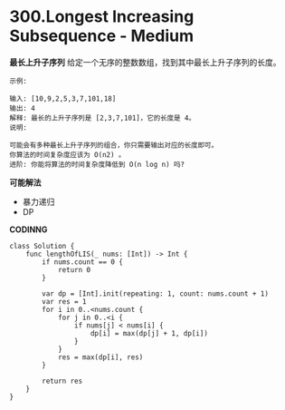 # 300.Longest Increasing Subsequence - Medium
**最长上升子序列**
给定一个无序的整数数组，找到其中最长上升子序列的长度。
```
示例:

输入: [10,9,2,5,3,7,101,18]
输出: 4
解释: 最长的上升子序列是 [2,3,7,101]，它的长度是 4。
说明:

可能会有多种最长上升子序列的组合，你只需要输出对应的长度即可。
你算法的时间复杂度应该为 O(n2) 。
进阶: 你能将算法的时间复杂度降低到 O(n log n) 吗?
```
**可能解法**

- 暴力递归
- DP

**CODINNG**

```
class Solution {
    func lengthOfLIS(_ nums: [Int]) -> Int {
        if nums.count == 0 {
            return 0
        }

        var dp = [Int].init(repeating: 1, count: nums.count + 1)
        var res = 1
        for i in 0..<nums.count {
            for j in 0..<i {
                if nums[j] < nums[i] {
                    dp[i] = max(dp[j] + 1, dp[i])
                }
            }
            res = max(dp[i], res)
        }

        return res
    }
}
```
